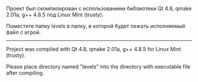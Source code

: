 Проект был скомпилирован с использованием библиотеки Qt 4.8, qmake 2.01a, g++ 4.8.5 под Linux Mint (trusty).

Поместите папку levels в папку, в которой будет лежать исполняемый файл с игрой.

-----------------------------------------------------------------------------------------------------------

Project was compiled with Qt 4.8, qmake 2.01a, g++ 4.8.5 for Linux Mint (trusty).

Please place directory named "levels" into the directory with executable file after compiling.
